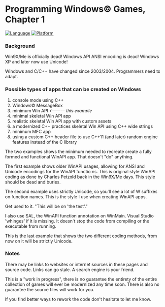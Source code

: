 # Programming Windows© Games, Chapter 1

[![Language](https://img.shields.io/badge/Language%20-C++-blue.svg)](https://github.com/GeorgePimpleton/Win32-games/)
[![Platform](https://img.shields.io/badge/Platform%20-Win32-blue.svg)](https://github.com/GeorgePimpleton/Win32-games/)

### Background

Win9X/Me is officially dead!  Windows API ANSI encoding is dead!  Windows XP and later now use Unicode!

Windows and C/C++ have changed since 2003/2004.  Programmers need to adapt.

### Possible types of apps that can be created on Windows

1. console mode using C++
2. Windows© MessageBox
3. minimum Win API  *<----- this example*
4. minimal skeletal Win API app
5. realistic skeletal Win API app with custom assets
6. a modernized C++ practices skeletal Win API using C++ wide strings
7. minimum MFC app
8. using a custom C++ header file to use C++11 (and later) random engine features instead of the C library

The two examples shows the minimum needed to recreate create a fully formed and functional WinAPI app.  That doesn't "do" anything.

The first example shows older WinAPI usages, allowing for ANSI and Unicode encodings for the WinAPI functio ns.  This is original style WinAPI coding as done by Charles Petzold back in the Win9X/Me days.  This style should be dead and buries.

The second example uses strictly Unicode, so you'll see a lot of W suffixes on function names.  This is the style I use when creating WinAPI apps.

Get used to it.  "This will be on 'the test'."

I also use SAL, the WinAPI function annotation on WinMain.  Visual Studio 'whinges' if it is missing.  It doesn't stop the code from compiling or the executable from running.

This is the last example that shows the two different coding methods, from now on it will be strictly Unicode.

### Notes

There may be links to websites or internet sources in these pages and source code. Links can go stale. A search engine is your friend.

This is a "work in progress", there is no guarantee the entirety of the entire collection of games will ever be modernized any time soon.  There is also no guarantee the source files will work for you.

If you find better ways to rework the code don't hesitate to let me know.
